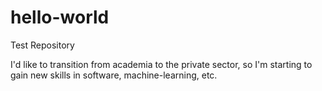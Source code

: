 # hello-world
Test Repository

I'd like to transition from academia to the private sector, so I'm starting to gain new skills in software, machine-learning, etc.
